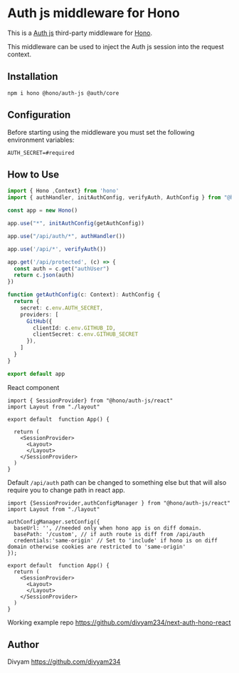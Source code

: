 # Auth js middleware for Hono

This is a [Auth js](https://next-auth.js.org) third-party middleware for [Hono](https://github.com/honojs/hono).

This middleware can be used to inject the Auth js session into the request context.

## Installation

```plain
npm i hono @hono/auth-js @auth/core
```

## Configuration

Before starting using the middleware you must set the following environment variables:

```plain
AUTH_SECRET=#required
```

## How to Use

```ts
import { Hono ,Context} from 'hono'
import { authHandler, initAuthConfig, verifyAuth, AuthConfig } from "@hono/auth-js"

const app = new Hono()

app.use("*", initAuthConfig(getAuthConfig))

app.use("/api/auth/*", authHandler())

app.use('/api/*', verifyAuth())

app.get('/api/protected', (c) => {
  const auth = c.get("authUser")
  return c.json(auth)
})

function getAuthConfig(c: Context): AuthConfig {
  return {
    secret: c.env.AUTH_SECRET,
    providers: [
      GitHub({
        clientId: c.env.GITHUB_ID,
        clientSecret: c.env.GITHUB_SECRET
      }),
    ]
  }
}

export default app
```

React component
```tsx
import { SessionProvider} from "@hono/auth-js/react"
import Layout from "./layout"

export default  function App() {

  return (
    <SessionProvider>
      <Layout>
      </Layout>
    </SessionProvider>
  )
}
```
Default `/api/auth` path can be changed to something else but that will also require you to change path in react app.

```tsx
import {SessionProvider,authConfigManager } from "@hono/auth-js/react"
import Layout from "./layout"

authConfigManager.setConfig({
  baseUrl: '', //needed only when hono app is on diff domain.
  basePath: '/custom', // if auth route is diff from /api/auth
  credentials:'same-origin' // Set to 'include' if hono is on diff domain otherwise cookies are restricted to 'same-origin'
});

export default  function App() {
  return (
    <SessionProvider>
      <Layout>
      </Layout>
    </SessionProvider>
  )
}

```
Working example repo https://github.com/divyam234/next-auth-hono-react

## Author

Divyam <https://github.com/divyam234>
